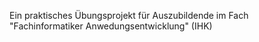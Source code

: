 Ein praktisches Übungsprojekt für Auszubildende im Fach "Fachinformatiker Anwedungsentwicklung" (IHK)
